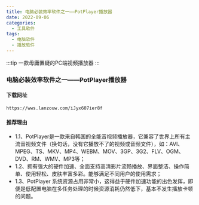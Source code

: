 ```yaml
---
title: 电脑必装效率软件之一——PotPlayer播放器
date: 2022-09-06
categories:
  - 工具软件
tags:
  - 电脑软件
  - 播放软件
---
```


:::tip
一款毋庸置疑的PC端视频播放器
:::

<!-- more -->

### 电脑必装效率软件之一——PotPlayer播放器

#### 下载网址

`https://wws.lanzouw.com/iJyx607ier8f`

#### 推荐理由

- 1.1、PotPlayer是一款来自韩国的全能音视频播放器，它兼容了世界上所有主流音视频文件（换句话，没有它播放不了的视频或音频文件），如：AVI、MPEG、TS、MKV、MP4、WEBM、MOV、3GP、3G2、FLV、OGM、DVD、RM、WMV、MP3等；
- 1.2、拥有强大的硬件加速、全面支持高清影片流畅播放、界面整洁、操作简单、使用轻松、皮肤丰富多彩。能够满足不同用户的使用需求；
- 1.3、PotPlayer 系统资源占用非常小，这得益于硬件加速功能的出色发挥，即便是低配置电脑在多任务处理的时候资源消耗仍然低下，基本不发生播放卡顿的问题。
